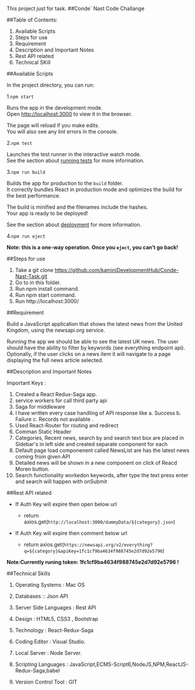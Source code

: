 This project just for task.
##Conde` Nast Code Challange

##Table of Contents:
1. Available Scripts 
2. Steps for use 
3. Requirement
4. Description and Important Notes
5. Rest API related 
6. Technical SKill 



##Available Scripts

In the project directory, you can run:

1.`npm start`

Runs the app in the development mode.<br>
Open [http://localhost:3000](http://localhost:3000) to view it in the browser.

The page will reload if you make edits.<br>
You will also see any lint errors in the console.

2.`npm test`

Launches the test runner in the interactive watch mode.<br>
See the section about [running tests](https://facebook.github.io/create-react-app/docs/running-tests) for more information.

3.`npm run build`

Builds the app for production to the `build` folder.<br>
It correctly bundles React in production mode and optimizes the build for the best performance.

The build is minified and the filenames include the hashes.<br>
Your app is ready to be deployed!

See the section about [deployment](https://facebook.github.io/create-react-app/docs/deployment) for more information.

4.`npm run eject`

**Note: this is a one-way operation. Once you `eject`, you can’t go back!**

##Steps for use
1. Take a git clone https://github.com/kaminiDevelopmentHub/Conde-Nast-Task.git
2. Go to in this folder.
3. Run npm install command.
4. Run npm start command.
5. Run http://localhost:3000/

##Requirement

Build a JavaScript application that shows the latest news from the United Kingdom, using the newsapi.org service.

Running the app we should be able to see the latest UK news. The user should have the ability to filter by keywords (see everything endpoint api). Optionally, if the user clicks on a news item it will navigate to a page displaying the full news article selected.

##Description and Important Notes

Important Keys :

1. Created a React Redux-Saga app.
2. service workers for call third party api
3. Saga for middleware
4. I have written every case handling of API response like a. Success b. Failure c. Records not available . 
5. Used React-Router for routing and redirect 
6. Comman Static Header 
7. Categories, Recent news, search by and search text box are placed in Sidebar's in left side and created separate component for each
8. Default page load componenent called NewsList are has the latest news coming from given API
9. Detailed news will be shown in a new component on click of Reacd Moren button.
10. Search functionality workedon keywords, after type the text press enter and search will happen with onSubmit

##Rest API related 

 * If Auth Key will expire then open below url
    * return  axios.get(`http://localhost:3000/dummyData/${category}.json`)

* If Auth Key will expire then comment below url
    * return axios.get(`https://newsapi.org/v2/everything?q=${category}&apiKey=1fc1cf9ba4634f988745e2d7d92e5796`)

**Note:Currently runing token: 1fc1cf9ba4634f988745e2d7d92e5796 !**

##Technical Skills

1. Operating Systems : Mac OS

2. Databases :: Json API

3. Server Side Languages : Rest API

4. Design : HTML5, CSS3 , Bootstrap

5. Technology : React-Redux-Saga

6. Coding Editor : Visual Studio.

7. Local Server : Node Server.

8. Scripting Languages : JavaScript,ECMS-Script6,NodeJS,NPM,ReactJS-Redux-Saga,babel

9. Version Control Tool : GIT

